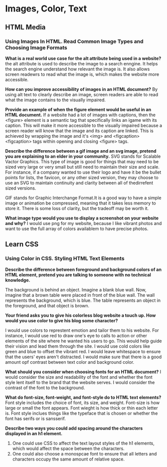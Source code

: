 # Images, Color, Text

## HTML Media

### Using Images In HTML. Read Common Image Types and Choosing Image Formats

**What is a real world use case for the alt attribute being used in a website?**
the alt attribute is used to describe the image to a search enngine. It helps the search engine understand how relevant the image is. It also allows screen readewrs to read what the image is, which makes the website more accessible. 

**How can you improve accessibility of images in an HTML document?**
By using alt text to clearly describe an image, screen readers are able to read what the image contains to the visually impaired.

**Provide an example of when the figure element would be useful in an HTML document.**
If a website had a lot of images with captions, then the \<figure> element is a semantic tag that specifically links an igame with its caption. This will make it more accessible to the visually impaired because a screen reader will know that the image and its caption are linked. This is achieved by wrapping the image and it's \<img> and \<figcaption>\<figcaption> tags within opening and closing \<figure> tags.

**Describe the difference between a gif image and an svg image, pretend you are explaining to an elder in your community.**
SVG stands for Scalable Vactor Graphics. This type of image is good for things that may need to be sized very large or very small but still need to maintain their size and scale. For instance, if a company wanted to use their logo and have it be the bullet points for lists, the favicon, or any other sized version, they may choose to use an SVG to maintain continuity and clarity between all of thedirrefent sized versions.

GIF stands for Graphic Interchange Format.It is a good way to have a simple image or animation be compressed, meaning that it takes less memory to store it. There is some loss of clarity, but the tradeoff may be worth it.

**What image type would you use to display a screenshot on your website and why?**
I would use png for my website, because I like vibrant photos and want to use the full array of colors availablem to have precise photos.

## Learn CSS

### Using Color in CSS. Styling HTML Text Elements

**Describe the difference between foreground and background colors of an HTML element, pretend you are talking to someone with no technical knowledge.**

The background is behind an object. Imagine a blank blue wall. Now, imagine that a brown table were placed in front of the blue wall. The wall represents the background, which is blue. The table represents an object in the foreground, and that object is brown.

**Your friend asks you to give his colorless blog website a touch up. How would you use color to give his blog some character?**

I would use colors to represtent emotion and tailor them to his website. For instance, I would use red to draw one's eye to calls to action or other elements of the site where he wanted his users to go. This would help guide their vision and lead them through the site. I would use cold colors like green and blue to offset the vibrant red. I would leave whitespace to ensure that the users' eyes aren't distracted. I would make sure that there is a good amount opf contrast between text color and background color.

**What should you consider when choosing fonts for an HTML document?**
I would consider the size and readability of the font and whether the font style lent itself to the brand that the website serves. I would consider the contrast of the font to the background.

**What do font-size, font-weight, and font-style do to HTML text elements?**
Font style includes the choice of font, its size, and weight. Font-size is how large or small the font appears. Font wieght is how thick or thin each letter is. Font style inclues things like the typeface that is chosen or whether the font has serifs or is sansserif.

**Describe two ways you could add spacing around the characters displayed in an h1 element.**

1. One could use CSS to affect the text layout styles of the h1 elements, which would affect the space between the characters. 
2. One could also choose a monospcae font to ensure that all letters and characters occupy the same amount of relative space.